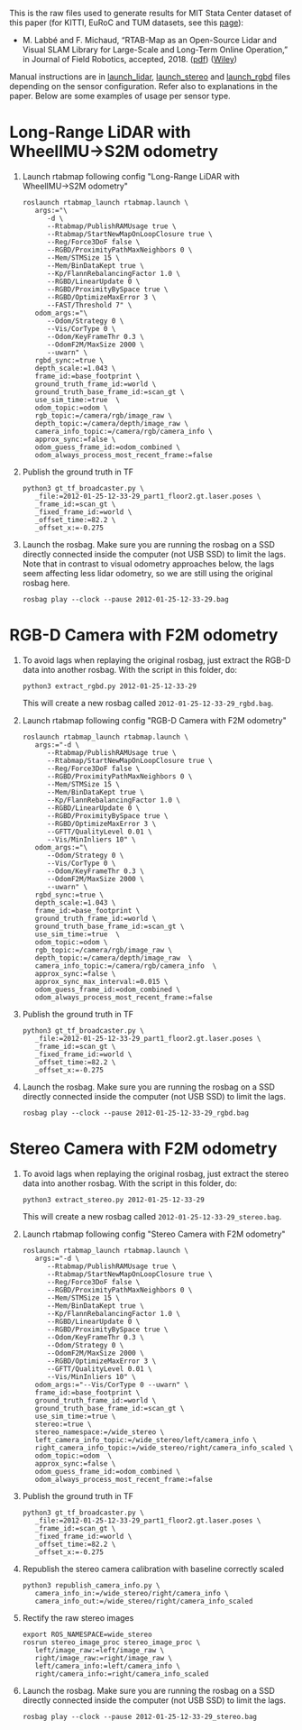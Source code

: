 

This is the raw files used to generate results for MIT Stata Center dataset of this paper (for KITTI, EuRoC and TUM datasets, see this [page](https://github.com/introlab/rtabmap/tree/master/docker/jfr2018)):
 * M. Labbé and F. Michaud, “RTAB-Map as an Open-Source Lidar and Visual SLAM Library for Large-Scale and Long-Term Online Operation,” in Journal of Field Robotics, accepted, 2018. ([pdf](https://introlab.3it.usherbrooke.ca/mediawiki-introlab/images/7/7a/Labbe18JFR_preprint.pdf)) ([Wiley](https://doi.org/10.1002/rob.21831))

Manual instructions are in [launch_lidar](https://github.com/introlab/rtabmap_ros/blob/master/rtabmap_legacy/launch/jfr2018/launch_lidar), [launch_stereo](https://github.com/introlab/rtabmap_ros/blob/master/rtabmap_legacy/launch/jfr2018/launch_stereo) and [launch_rgbd](https://github.com/introlab/rtabmap_ros/blob/master/rtabmap_legacy/launch/jfr2018/launch_rgbd) files depending on the sensor configuration. Refer also to explanations in the paper. Below are some examples of usage per sensor type.

# Long-Range LiDAR with WheelIMU→S2M odometry

1. Launch rtabmap following config "Long-Range LiDAR with WheelIMU→S2M odometry"
   ```
   roslaunch rtabmap_launch rtabmap.launch \
      args:="\
         -d \
         --Rtabmap/PublishRAMUsage true \
         --Rtabmap/StartNewMapOnLoopClosure true \
         --Reg/Force3DoF false \
         --RGBD/ProximityPathMaxNeighbors 0 \
         --Mem/STMSize 15 \
         --Mem/BinDataKept true \
         --Kp/FlannRebalancingFactor 1.0 \
         --RGBD/LinearUpdate 0 \
         --RGBD/ProximityBySpace true \
         --RGBD/OptimizeMaxError 3 \
         --FAST/Threshold 7" \
      odom_args:="\
         --Odom/Strategy 0 \
         --Vis/CorType 0 \
         --Odom/KeyFrameThr 0.3 \
         --OdomF2M/MaxSize 2000 \
         --uwarn" \
      rgbd_sync:=true \
      depth_scale:=1.043 \
      frame_id:=base_footprint \
      ground_truth_frame_id:=world \
      ground_truth_base_frame_id:=scan_gt \
      use_sim_time:=true  \
      odom_topic:=odom \
      rgb_topic:=/camera/rgb/image_raw \
      depth_topic:=/camera/depth/image_raw \
      camera_info_topic:=/camera/rgb/camera_info \
      approx_sync:=false \
      odom_guess_frame_id:=odom_combined \
      odom_always_process_most_recent_frame:=false
   ```

2. Publish the ground truth in TF
   ```
   python3 gt_tf_broadcaster.py \
      _file:=2012-01-25-12-33-29_part1_floor2.gt.laser.poses \
      _frame_id:=scan_gt \
      _fixed_frame_id:=world \
      _offset_time:=82.2 \
      _offset_x:=-0.275
   ```

3. Launch the rosbag. Make sure you are running the rosbag on a SSD directly connected inside the computer (not USB SSD) to limit the lags. Note that in contrast to visual odometry approaches below, the lags seem affecting less lidar odometry, so we are still using the original rosbag here. 
   ```
   rosbag play --clock --pause 2012-01-25-12-33-29.bag
   ```

# RGB-D Camera with F2M odometry
1. To avoid lags when replaying the original rosbag, just extract the RGB-D data into another rosbag. With the script in this folder, do:
   ```
   python3 extract_rgbd.py 2012-01-25-12-33-29
   ```
   This will create a new rosbag called `2012-01-25-12-33-29_rgbd.bag`.

2. Launch rtabmap following config "RGB-D Camera with F2M odometry"
   ```
   roslaunch rtabmap_launch rtabmap.launch \
      args:="-d \
         --Rtabmap/PublishRAMUsage true \
         --Rtabmap/StartNewMapOnLoopClosure true \
         --Reg/Force3DoF false \
         --RGBD/ProximityPathMaxNeighbors 0 \
         --Mem/STMSize 15 \
         --Mem/BinDataKept true \
         --Kp/FlannRebalancingFactor 1.0 \
         --RGBD/LinearUpdate 0 \
         --RGBD/ProximityBySpace true \
         --RGBD/OptimizeMaxError 3 \
         --GFTT/QualityLevel 0.01 \
         --Vis/MinInliers 10" \
      odom_args:="\
         --Odom/Strategy 0 \
         --Vis/CorType 0 \
         --Odom/KeyFrameThr 0.3 \
         --OdomF2M/MaxSize 2000 \
         --uwarn" \
      rgbd_sync:=true \
      depth_scale:=1.043 \
      frame_id:=base_footprint \
      ground_truth_frame_id:=world \
      ground_truth_base_frame_id:=scan_gt \
      use_sim_time:=true  \
      odom_topic:=odom \
      rgb_topic:=/camera/rgb/image_raw \
      depth_topic:=/camera/depth/image_raw  \
      camera_info_topic:=/camera/rgb/camera_info  \
      approx_sync:=false \
      approx_sync_max_interval:=0.015 \
      odom_guess_frame_id:=odom_combined \
      odom_always_process_most_recent_frame:=false
   ```
3. Publish the ground truth in TF
   ```
   python3 gt_tf_broadcaster.py \
      _file:=2012-01-25-12-33-29_part1_floor2.gt.laser.poses \
      _frame_id:=scan_gt \
      _fixed_frame_id:=world \
      _offset_time:=82.2 \
      _offset_x:=-0.275
   ```

4. Launch the rosbag. Make sure you are running the rosbag on a SSD directly connected inside the computer (not USB SSD) to limit the lags.
   ```
   rosbag play --clock --pause 2012-01-25-12-33-29_rgbd.bag
   ```

# Stereo Camera with F2M odometry
1. To avoid lags when replaying the original rosbag, just extract the stereo data into another rosbag. With the script in this folder, do:
   ```
   python3 extract_stereo.py 2012-01-25-12-33-29
   ```
   This will create a new rosbag called `2012-01-25-12-33-29_stereo.bag`.

2. Launch rtabmap following config "Stereo Camera with F2M odometry"
   ```
   roslaunch rtabmap_launch rtabmap.launch \
      args:="-d \
         --Rtabmap/PublishRAMUsage true \
         --Rtabmap/StartNewMapOnLoopClosure true \
         --Reg/Force3DoF false \
         --RGBD/ProximityPathMaxNeighbors 0 \
         --Mem/STMSize 15 \
         --Mem/BinDataKept true \
         --Kp/FlannRebalancingFactor 1.0 \
         --RGBD/LinearUpdate 0 \
         --RGBD/ProximityBySpace true \
         --Odom/KeyFrameThr 0.3 \
         --Odom/Strategy 0 \
         --OdomF2M/MaxSize 2000 \
         --RGBD/OptimizeMaxError 3 \
         --GFTT/QualityLevel 0.01 \
         --Vis/MinInliers 10" \
      odom_args:="--Vis/CorType 0 --uwarn" \
      frame_id:=base_footprint \
      ground_truth_frame_id:=world \
      ground_truth_base_frame_id:=scan_gt \
      use_sim_time:=true \
      stereo:=true \
      stereo_namespace:=/wide_stereo \
      left_camera_info_topic:=/wide_stereo/left/camera_info \
      right_camera_info_topic:=/wide_stereo/right/camera_info_scaled \
      odom_topic:=odom  \
      approx_sync:=false \
      odom_guess_frame_id:=odom_combined \
      odom_always_process_most_recent_frame:=false
   ```
3. Publish the ground truth in TF
   ```
   python3 gt_tf_broadcaster.py \
      _file:=2012-01-25-12-33-29_part1_floor2.gt.laser.poses \
      _frame_id:=scan_gt \
      _fixed_frame_id:=world \
      _offset_time:=82.2 \
      _offset_x:=-0.275
   ```

4. Republish the stereo camera calibration with baseline correctly scaled
   ```
   python3 republish_camera_info.py \
      camera_info_in:=/wide_stereo/right/camera_info \
      camera_info_out:=/wide_stereo/right/camera_info_scaled
   ```

5. Rectify the raw stereo images
   ```
   export ROS_NAMESPACE=wide_stereo
   rosrun stereo_image_proc stereo_image_proc \
      left/image_raw:=left/image_raw \
      right/image_raw:=right/image_raw \
      left/camera_info:=left/camera_info \
      right/camera_info:=right/camera_info_scaled
   ```

6. Launch the rosbag. Make sure you are running the rosbag on a SSD directly connected inside the computer (not USB SSD) to limit the lags.
   ```
   rosbag play --clock --pause 2012-01-25-12-33-29_stereo.bag
   ```
